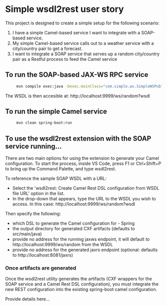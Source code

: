 # Simple wsdl2rest user story

This project is designed to create a simple setup for the following scenario:

1. I have a simple Camel-based service I want to integrate with a SOAP-based service.
2. My simple Camel-based service calls out to a weather service with a city/country pair to get a forecast.
3. I want to integrate a SOAP service that serves up a random city/country pair as a Restful process to feed the Camel service

## To run the SOAP-based JAX-WS RPC service

```bash
     mvn compile exec:java -Dexec.mainClass="com.simple.ws.SimpleWSPublisher"
```

The WSDL is then accesible at: http://localhost:9999/ws/random?wsdl

## To run the simple Camel service

```bash
     mvn clean spring-boot:run
```

## To use the wsdl2rest extension with the SOAP service running...

There are two main options for using the extension to generate your Camel configuration. To start the process, inside VS Code, press F1 or Ctrl+Shift+P to bring up the Command Palette, and type wsdl2rest.

To reference the sample SOAP WSDL with a URL:

* Select the 'wsdl2rest: Create Camel Rest DSL configuration from WSDL file URL' option in the list.
* In the drop-down that appears, type the URL to the WSDL you wish to access. In this case: http://localhost:9999/ws/random?wsdl

Then specify the following:

* which DSL to generate the Camel configuration for - Spring
* the output directory for generated CXF artifacts (defaults to src/main/java)
* provide no address for the running jaxws endpoint, it will default to http://localhost:9999/ws/random from the WSDL
* provide no address for the generated jaxrs endpoint (optional: defaults to http://localhost:8081/jaxrs)

### Once artifacts are generated

Once the wsdl2rest utility generates the artifacts (CXF wrappers for the SOAP service and a Camel Rest DSL configuration), you must integrate the new REST configuration into the existing spring-boot camel configuration.

Provide details here...
